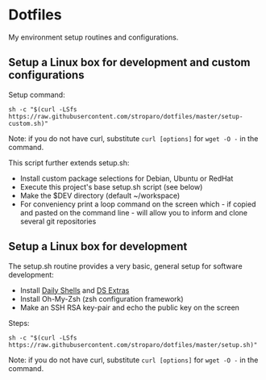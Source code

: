 # Dotfiles

My environment setup routines and configurations.

## Setup a Linux box for development and custom configurations

Setup command:

```
sh -c "$(curl -LSfs https://raw.githubusercontent.com/stroparo/dotfiles/master/setup-custom.sh)"
```

Note: if you do not have curl, substitute ```curl [options]``` for ```wget -O -``` in the command.

This script further extends setup.sh:

* Install custom package selections for Debian, Ubuntu or RedHat
* Execute this project's base setup.sh script (see below)
* Make the $DEV directory (default ~/workspace)
* For conveniency print a loop command on the screen which - if copied and pasted on the command line - will allow you to inform and clone several git repositories

## Setup a Linux box for development

The setup.sh routine provides a very basic, general setup for software development:

* Install [Daily Shells](http://stroparo.github.io/ds/) and [DS Extras](https://github.com/stroparo/ds-extras)
* Install Oh-My-Zsh (zsh configuration framework)
* Make an SSH RSA key-pair and echo the public key on the screen

Steps:

```
sh -c "$(curl -LSfs https://raw.githubusercontent.com/stroparo/dotfiles/master/setup.sh)"
```

Note: if you do not have curl, substitute ```curl [options]``` for ```wget -O -``` in the command.
